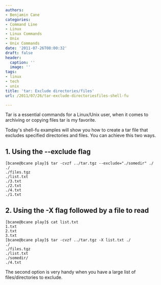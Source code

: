 ```yaml
---
authors:
- Benjamin Cane
categories:
- Command Line
- Linux
- Linux Commands
- Unix
- Unix Commands
date: '2011-07-26T08:00:32'
draft: false
header:
  caption: ''
  image: ''
tags:
- linux
- tech
- unix
title: 'tar: Exclude directories/files'
url: /2011/07/26/tar-exclude-directoriesfiles-shell-fu

---
```


Tar is a essential commands for a Linux/Unix user, when it comes to archiving or copying files tar is my favorite.

Today's shell-fu examples will show you how to create a tar file that excludes specified directories and files. You can achieve this two ways.

## 1. Using the --exclude flag

    [bcane@bcane play]$ tar -cvzf ../tar.tgz --exclude="./somedir" ./  
    ./  
    ./files.tgz  
    ./list.txt  
    ./3.txt  
    ./2.txt  
    ./4.txt  
    ./1.txt

## 2. Using the -X flag followed by a file to read

    [bcane@bcane play]$ cat list.txt   
    1.txt  
    2.txt  
    3.txt  
    [bcane@bcane play]$ tar -cvzf ../tar.tgz -X list.txt ./  
    ./  
    ./files.tgz  
    ./list.txt  
    ./somedir/  
    ./4.txt

The second option is very handy when you have a large list of files/directories to exclude.
